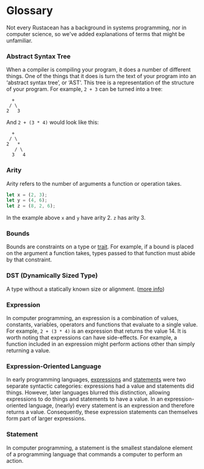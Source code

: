 # Glossary

Not every Rustacean has a background in systems programming, nor in computer
science, so we've added explanations of terms that might be unfamiliar.

### Abstract Syntax Tree

When a compiler is compiling your program, it does a number of different things.
One of the things that it does is turn the text of your program into an
‘abstract syntax tree’, or ‘AST’. This tree is a representation of the structure
of your program. For example, `2 + 3` can be turned into a tree:

```text
  +
 / \
2   3
```

And `2 + (3 * 4)` would look like this:

```text
  +
 / \
2   *
   / \
  3   4
```

### Arity

Arity refers to the number of arguments a function or operation takes.

```rust
let x = (2, 3);
let y = (4, 6);
let z = (8, 2, 6);
```

In the example above `x` and `y` have arity 2. `z` has arity 3.

### Bounds

Bounds are constraints on a type or [trait][traits]. For example, if a bound
is placed on the argument a function takes, types passed to that function
must abide by that constraint.

[traits]: traits.html

### DST (Dynamically Sized Type)

A type without a statically known size or alignment. ([more info][link])

[link]: ../nomicon/exotic-sizes.html#dynamically-sized-types-dsts

### Expression

In computer programming, an expression is a combination of values, constants,
variables, operators and functions that evaluate to a single value. For example,
`2 + (3 * 4)` is an expression that returns the value 14. It is worth noting
that expressions can have side-effects. For example, a function included in an
expression might perform actions other than simply returning a value.

### Expression-Oriented Language

In early programming languages, [expressions][expression] and
[statements][statement] were two separate syntactic categories: expressions had
a value and statements did things. However, later languages blurred this
distinction, allowing expressions to do things and statements to have a value.
In an expression-oriented language, (nearly) every statement is an expression
and therefore returns a value. Consequently, these expression statements can
themselves form part of larger expressions.

[expression]: glossary.html#expression
[statement]: glossary.html#statement

### Statement

In computer programming, a statement is the smallest standalone element of a
programming language that commands a computer to perform an action.
